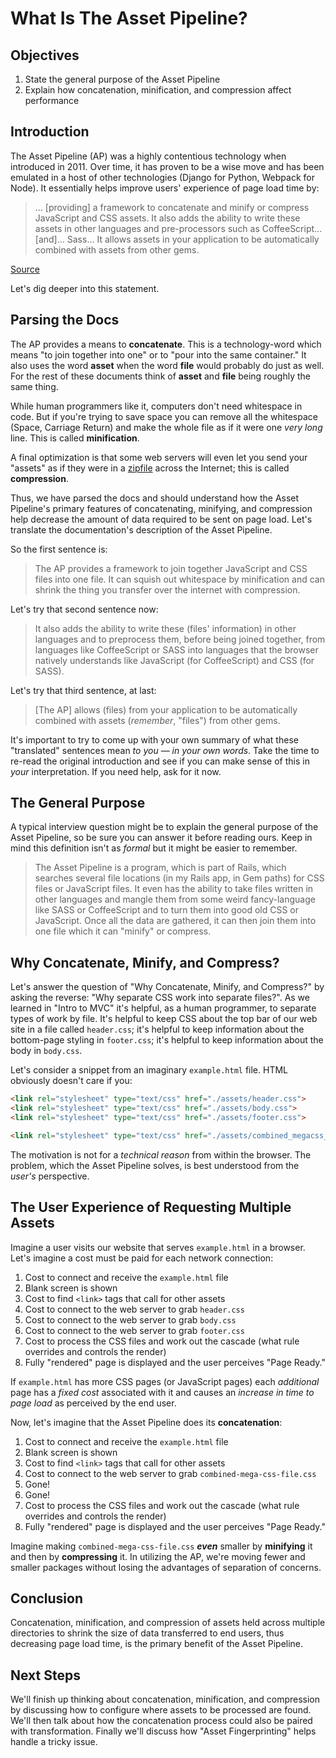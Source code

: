 # What Is The Asset Pipeline?

## Objectives

1. State the general purpose of the Asset Pipeline
2. Explain how concatenation, minification, and compression affect performance

## Introduction

The Asset Pipeline (AP) was a highly contentious technology when introduced in 2011.
Over time, it has proven to be a wise move and has been emulated in a host of
other technologies (Django for Python, Webpack for Node). It essentially helps
improve users' experience of page load time by:

> ... [providing] a framework to concatenate and minify or compress JavaScript
> and CSS assets. It also adds the ability to write these assets in other
> languages and pre-processors such as CoffeeScript...[and]... Sass... It
> allows assets in your application to be automatically combined with assets
> from other gems.

[Source][APRG]

Let's dig deeper into this statement.

## Parsing the Docs

The AP provides a means to **concatenate**. This is a technology-word which
means "to join together into one" or to "pour into the same container." It also
uses the word **asset** when the word **file** would probably do just as well.
For the rest of these documents think of **asset** and **file** being roughly
the same thing.

While human programmers like it, computers don't need whitespace in code. But if
you're trying to save space you can remove all the whitespace (Space, Carriage
Return) and make the whole file as if it were one _very long_ line. This is
called **minification**.

A final optimization is that some web servers will even let you send
your "assets" as if they were in a [zipfile][] across the Internet; this is
called **compression**.

Thus, we have parsed the docs and should understand how the Asset Pipeline's
primary features of concatenating, minifying, and compression help decrease the
amount of data required to be sent on page load.  Let's translate the
documentation's description of the Asset Pipeline.

So the first sentence is:

> The AP provides a framework to join together JavaScript and CSS files into
> one file. It can squish out whitespace by minification and can shrink the
> thing you transfer over the internet with compression.

Let's try that second sentence now:

> It also adds the ability to write these (files' information) in other
> languages and to preprocess them, before being joined together, from
> languages like CoffeeScript or SASS into languages that the browser
> natively understands like JavaScript (for CoffeeScript) and CSS (for SASS).

Let's try that third sentence, at last:

> [The AP] allows (files) from your application to be automatically combined
> with assets (_remember_, "files") from other gems.

It's important to try to come up with your own summary of what these
"translated" sentences mean _to you_ &mdash; _in your own words_. Take the
time to re-read the original introduction and see if you can make sense of this
in _your_ interpretation. If you need help, ask for it now.

## The General Purpose

A typical interview question might be to explain the general purpose of the
Asset Pipeline, so be sure you can answer it before reading ours. Keep in mind
this definition isn't as _formal_ but it might be easier to remember.

> The Asset Pipeline is a program, which is part of Rails, which searches
> several file locations (in my Rails app, in Gem paths) for CSS files or
> JavaScript files. It even has the ability to take files written in other
> languages and mangle them from some weird fancy-language like SASS or
> CoffeeScript and to turn them into good old CSS or JavaScript. Once all the
> data are gathered, it can then join them into one file which it can
> "minify" or compress.

## Why Concatenate, Minify, and Compress?

Let's answer the question of "Why Concatenate, Minify, and Compress?" by asking
the reverse: "Why separate CSS work into separate files?". As we learned in "Intro
to MVC" it's helpful, as a human programmer, to separate types of work by file.
It's helpful to keep CSS about the top bar of our web site in a file called
`header.css`; it's helpful to keep information about the bottom-page styling in
`footer.css`; it's helpful to keep information about the body in `body.css`.

Let's consider a snippet from an imaginary `example.html` file.  HTML obviously
doesn't care if you:

```html
<link rel="stylesheet" type="text/css" href="./assets/header.css">
<link rel="stylesheet" type="text/css" href="./assets/body.css">
<link rel="stylesheet" type="text/css" href="./assets/footer.css">
```

```html
<link rel="stylesheet" type="text/css" href="./assets/combined_megacss_file.css">
```

The motivation is not for a _technical reason_ from within the browser. The
problem, which the Asset Pipeline solves, is best understood from the _user's_
perspective.

## The User Experience of Requesting Multiple Assets

Imagine a user visits our website that serves `example.html` in a browser. Let's imagine a
cost must be paid for each network connection:

1. Cost to connect and receive the `example.html` file
2. Blank screen is shown
3. Cost to find `<link>` tags that call for other assets
4. Cost to connect to the web server to grab `header.css`
5. Cost to connect to the web server to grab `body.css`
6. Cost to connect to the web server to grab `footer.css`
7. Cost to process the CSS files and work out the cascade (what rule overrides
   and controls the render)
8. Fully "rendered" page is displayed and the user perceives "Page Ready."

If `example.html` has more CSS pages (or JavaScript pages) each
_additional_ page has a _fixed cost_ associated with it and causes an
_increase in time to page load_ as perceived by the end user.

Now, let's imagine that the Asset Pipeline does its **concatenation**:

1. Cost to connect and receive the `example.html` file
2. Blank screen is shown
3. Cost to find `<link>` tags that call for other assets
4. Cost to connect to the web server to grab `combined-mega-css-file.css`
5. Gone!
6. Gone!
7. Cost to process the CSS files and work out the cascade (what rule overrides
   and controls the render)
8. Fully "rendered" page is displayed and the user perceives "Page Ready."

Imagine making `combined-mega-css-file.css` _**even**_ smaller by **minifying**
it and then by **compressing** it. In utilizing the AP, we're moving fewer and
smaller packages without losing the advantages of separation of concerns.

## Conclusion

Concatenation, minification, and compression of assets held across multiple
directories to shrink the size of data transferred to end users, thus decreasing
page load time, is the primary benefit of the Asset Pipeline.

## Next Steps

We'll finish up thinking about concatenation, minification, and compression by
discussing how to configure where assets to be processed are found. We'll then
talk about how the concatenation process could also be paired with
transformation. Finally we'll discuss how "Asset Fingerprinting" helps handle a
tricky issue.

[APRG]: http://guides.rubyonrails.org/asset_pipeline.html
[zipfile]: https://en.wikipedia.org/wiki/HTTP_compression
